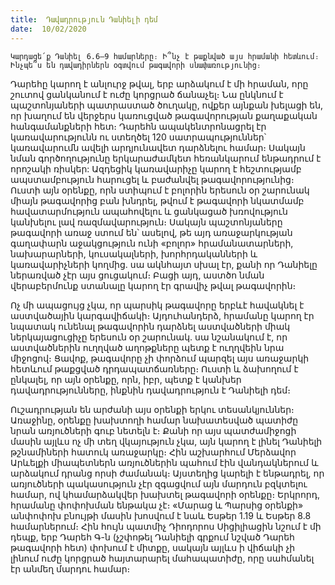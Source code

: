 ```yaml
---
title:  Դավադրություն Դանիելի դեմ
date:  10/02/2020
---
```


`Կարդացե՛ք Դանիել 6.6–9 համարները։ Ի՞նչ է թաքնված այս հրամանի հետևում։ Ինչպե՞ս են դավադիրներն օգտվում թագավորի սնափառությունից։`

Դարեհը կարող է անլուրջ թվալ, երբ արձակում է մի հրաման, որը շուտով ցանկանում է ուժը կորցրած ճանաչել։ Նա ընկնում է պաշտոնյաների պատրաստած ծուղակը, ովքեր այնքան խելացի են, որ խաղում են վերջերս կառուցված թագավորության քաղաքական հանգամանքների հետ։ Դարեհն ապակենտրոնացրել էր կառավարությունն ու ստեղծել 120 սատրապություններ՝ կառավարումն ավելի արդյունավետ դարձնելու համար։ Սակայն նման գործողությունը երկարաժամկետ հեռանկարում ենթադրում է որոշակի ռիսկեր: Ազդեցիկ կառավարիչը կարող է հեշտությամբ ապստամբություն հարուցել և բաժանվել թագավորությունից։ Ուստի այն օրենքը, որն ստիպում է բոլորին երեսուն օր շարունակ միայն թագավորից բան խնդրել, թվում է թագավորի նկատմամբ հավատարմություն ապահովելու և ցանկացած խռովություն կանխելու լավ ռազմավարություն։ Սակայն պաշտոնյաները թագավորի առաջ ստում են՝ ասելով, թե այդ առաջարկության գաղափարն աջակցություն ունի «բոլոր» հրամանատարների, նախարարների, կուսակալների, խորհրդականների և կառավարիչների կողմից. սա ակնհայտ սխալ էր, քանի որ Դանիելը ներառված չէր այս ցուցակում։ Բացի այդ, աստծո նման վերաբերմունք ստանալը կարող էր գրավիչ թվալ թագավորին։

Ոչ մի ապացույց չկա, որ պարսիկ թագավորը երբևէ հավակնել է աստվածային կարգավիճակի։ Այդուհանդերձ, հրամանը կարող էր նպատակ ունենալ թագավորին դարձնել աստվածների միակ ներկայացուցիչը երեսուն օր շարունակ. սա նշանակում է, որ աստվածներին ուղղված աղոթքները պետք է ուղղվեին նրա միջոցով։ Ցավոք, թագավորը չի փորձում պարզել այս առաջարկի հետևում թաքցված դրդապատճառները։ Ուստի և ձախողում է ընկալել, որ այն օրենքը, որն, իբր, պետք է կանխեր դավադրությունները, ինքնին դավադրություն է Դանիելի դեմ։

Ուշադրության են արժանի այս օրենքի երկու տեսանկյուններ։ Առաջինը, օրենքը խախտողի համար նախատեսված պատիժը նրան առյուծների գուբ նետելն է։ Քանի որ այս պատժամիջոցի մասին այլևս ոչ մի տեղ վկայություն չկա, այն կարող է լինել Դանիելի թշնամիների հատուկ առաջարկը։ Հին աշխարհում Մերձավոր Արևելքի միապետներն առյուծներին պահում էին վանդակներում և արձակում դրանց որսի ժամանակ։ Այստեղից կարելի է ենթադրել, որ առյուծների պակասություն չէր զգացվում այն մարդուն բզկտելու համար, ով կհամարձակվեր խախտել թագավորի օրենքը։ Երկրորդ, հրամանը փոփոխման ենթակա չէ։ «Մարաց և Պարսից օրենքի» անփոփոխ բնույթի մասին խոսվում է նաև Եսթեր 1.19 և Եսթեր 8.8 համարներում։ Հին հույն պատմիչ Դիոդորոս Սիցիլիացին նշում է մի դեպք, երբ Դարեհ Գ-ն (չշփոթել Դանիելի գրքում նշված Դարեհ թագավորի հետ) փոխում է միտքը, սակայն այլևս ի վիճակի չի լինում ուժը կորցրած հայտարարել մահապատիժը, որը սահմանել էր անմեղ մարդու համար։